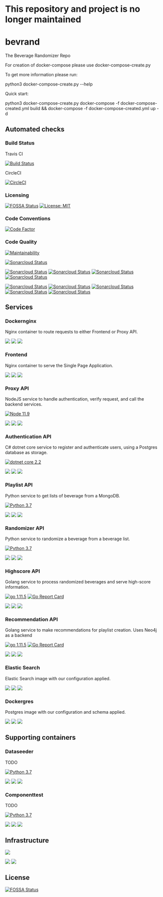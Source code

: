 # This repository and project is no longer maintained

# bevrand
The Beverage Randomizer Repo

For creation of docker-compose please use docker-compose-create.py

To get more information please run:

python3 docker-compose-create.py --help

Quick start:

python3 docker-compose-create.py
docker-compose -f docker-compose-created.yml build && docker-compose -f docker-compose-created.yml up -d 

## Automated checks
### Build Status
Travis CI

[![Build Status](https://img.shields.io/travis/bevrand/bevrand.svg?style=flat)](https://travis-ci.org/bevrand/bevrand)

CircleCI

[![CircleCI](https://img.shields.io/circleci/project/github/bevrand/bevrand.svg?style=flat)](https://circleci.com/gh/bevrand/bevrand)

### Licensing
[![FOSSA Status](https://app.fossa.io/api/projects/git%2Bgithub.com%2Fbevrand%2Fbevrand.svg?type=shield)](https://app.fossa.io/projects/git%2Bgithub.com%2Fbevrand%2Fbevrand?ref=badge_shield)
[![License: MIT](https://img.shields.io/badge/License-MIT-brightgreen.svg)](https://opensource.org/licenses/MIT)

### Code Conventions
[![Code Factor](https://www.codefactor.io/repository/github/bevrand/bevrand/badge?style=plastic)](https://www.codefactor.io/repository/github/bevrand/bevrand/badge?style=plastic)
<!-- [![Reviewed by Hound](https://img.shields.io/badge/Reviewed_by-Hound-8E64B0.svg)](https://houndci.com) -->

### Code Quality
[![Maintainability](https://api.codeclimate.com/v1/badges/adeebe7e99a8d049645c/maintainability)](https://codeclimate.com/github/bevrand/bevrand/maintainability)

[![Sonarcloud Status](https://sonarcloud.io/api/project_badges/measure?project=bevrand&metric=alert_status)](https://sonarcloud.io/dashboard?id=bevrand)

[![Sonarcloud Status](https://sonarcloud.io/api/project_badges/measure?project=bevrand&metric=bugs)](https://sonarcloud.io/dashboard?id=bevrand)
[![Sonarcloud Status](https://sonarcloud.io/api/project_badges/measure?project=bevrand&metric=code_smells)](https://sonarcloud.io/dashboard?id=bevrand)
[![Sonarcloud Status](https://sonarcloud.io/api/project_badges/measure?project=bevrand&metric=duplicated_lines_density)](https://sonarcloud.io/dashboard?id=bevrand)
[![Sonarcloud Status](https://sonarcloud.io/api/project_badges/measure?project=bevrand&metric=ncloc)](https://sonarcloud.io/dashboard?id=bevrand)

[![Sonarcloud Status](https://sonarcloud.io/api/project_badges/measure?project=bevrand&metric=sqale_rating)](https://sonarcloud.io/dashboard?id=bevrand)
[![Sonarcloud Status](https://sonarcloud.io/api/project_badges/measure?project=bevrand&metric=reliability_rating)](https://sonarcloud.io/dashboard?id=bevrand)
[![Sonarcloud Status](https://sonarcloud.io/api/project_badges/measure?project=bevrand&metric=security_rating)](https://sonarcloud.io/dashboard?id=bevrand)
[![Sonarcloud Status](https://sonarcloud.io/api/project_badges/measure?project=bevrand&metric=sqale_index)](https://sonarcloud.io/dashboard?id=bevrand)
[![Sonarcloud Status](https://sonarcloud.io/api/project_badges/measure?project=bevrand&metric=vulnerabilities)](https://sonarcloud.io/dashboard?id=bevrand)

## Services

### Dockernginx
Nginx container to route requests to either Frontend or Proxy API.

[![](https://img.shields.io/docker/pulls/bevrand/dockernginx.svg?style=flat)](https://hub.docker.com/r/bevrand/dockernginx "View details on docker hub")
[![](https://images.microbadger.com/badges/version/bevrand/dockernginx:production.svg)](https://microbadger.com/images/bevrand/dockernginx:production "View version details on microbadger.com")
[![](https://images.microbadger.com/badges/image/bevrand/dockernginx:production.svg)](https://microbadger.com/images/bevrand/dockernginx:production "View version details on microbadger.com")

### Frontend
Nginx container to serve the Single Page Application.

[![](https://img.shields.io/docker/pulls/bevrand/frontend.svg?style=flat)](https://hub.docker.com/r/bevrand/frontend "View details on docker hub")
[![](https://images.microbadger.com/badges/version/bevrand/frontend:production.svg)](https://microbadger.com/images/bevrand/frontend:production "View version details on microbadger.com")
[![](https://images.microbadger.com/badges/image/bevrand/frontend:production.svg)](https://microbadger.com/images/bevrand/frontend:production "View version details on microbadger.com")

### Proxy API
NodeJS service to handle authentication, verify request, and call the backend services.

[![Node 11.9](https://img.shields.io/badge/node-11.9-blue.svg)](https://nodejs.org/en/download/current/)

[![](https://img.shields.io/docker/pulls/bevrand/proxyapi.svg?style=flat)](https://hub.docker.com/r/bevrand/proxyapi "View details on docker hub")
[![](https://images.microbadger.com/badges/version/bevrand/proxyapi:production.svg)](https://microbadger.com/images/bevrand/proxyapi:production "View version details on microbadger.com")
[![](https://images.microbadger.com/badges/image/bevrand/proxyapi:production.svg)](https://microbadger.com/images/bevrand/proxyapi:production "View version details on microbadger.com")

### Authentication API
C# dotnet core service to register and authenticate users, using a Postgres database as storage.

[![dotnet core 2.2](https://img.shields.io/badge/dotnet_core-2.2-blue.svg)](https://dotnet.microsoft.com/download/dotnet-core/2.2)

[![](https://img.shields.io/docker/pulls/bevrand/authenticationapi.svg?style=flat)](https://hub.docker.com/r/bevrand/authenticationapi "View details on docker hub")
[![](https://images.microbadger.com/badges/version/bevrand/authenticationapi:production.svg)](https://microbadger.com/images/bevrand/authenticationapi:production "View version details on microbadger.com")
[![](https://images.microbadger.com/badges/image/bevrand/authenticationapi:production.svg)](https://microbadger.com/images/bevrand/authenticationapi:production "View version details on microbadger.com")

### Playlist API
Python service to get lists of beverage from a MongoDB.

[![Python 3.7](https://img.shields.io/badge/python-3.7-blue.svg)](https://www.python.org/downloads/release/python-360/)

[![](https://img.shields.io/docker/pulls/bevrand/playlistapi.svg?style=flat)](https://hub.docker.com/r/bevrand/playlistapi "View details on docker hub")
[![](https://images.microbadger.com/badges/version/bevrand/playlistapi:production.svg)](https://microbadger.com/images/bevrand/playlistapi:production "View version details on microbadger.com")
[![](https://images.microbadger.com/badges/image/bevrand/playlistapi:production.svg)](https://microbadger.com/images/bevrand/playlistapi:production "View version details on microbadger.com")

### Randomizer API
Python service to randomize a beverage from a beverage list.

[![Python 3.7](https://img.shields.io/badge/python-3.7-blue.svg)](https://www.python.org/downloads/release/python-360/)

[![](https://img.shields.io/docker/pulls/bevrand/randomizerapi.svg?style=flat)](https://hub.docker.com/r/bevrand/highscoreapi "View details on docker hub")
[![](https://images.microbadger.com/badges/version/bevrand/randomizerapi:production.svg)](https://microbadger.com/images/bevrand/randomizerapi:production "View version details on microbadger.com")
[![](https://images.microbadger.com/badges/image/bevrand/randomizerapi:production.svg)](https://microbadger.com/images/bevrand/randomizerapi:production "View version details on microbadger.com")

### Highscore API
Golang service to process randomized beverages and serve high-score information.

[![go 1.11.5](https://img.shields.io/badge/go-1.11.5-blue.svg)](https://golang.org/doc/go1.11)
[![Go Report Card](https://goreportcard.com/badge/github.com/bevrand/bevrand)](https://goreportcard.com/report/github.com/bevrand/bevrand)

[![](https://img.shields.io/docker/pulls/bevrand/highscoreapi.svg?style=flat)](https://hub.docker.com/r/bevrand/highscoreapi "View details on docker hub")
[![](https://images.microbadger.com/badges/version/bevrand/highscoreapi:production.svg)](https://microbadger.com/images/bevrand/highscoreapi:production "View version details on microbadger.com")
[![](https://images.microbadger.com/badges/image/bevrand/highscoreapi:production.svg)](https://microbadger.com/images/bevrand/highscoreapi:production "View version details on microbadger.com")

### Recommendation API
Golang service to make recommendations for playlist creation. Uses Neo4j as a backend

[![go 1.11.5](https://img.shields.io/badge/go-1.11.5-blue.svg)](https://golang.org/doc/go1.11)
[![Go Report Card](https://goreportcard.com/badge/github.com/bevrand/bevrand)](https://goreportcard.com/report/github.com/bevrand/bevrand)

[![](https://img.shields.io/docker/pulls/bevrand/recommendationapi.svg?style=flat)](https://hub.docker.com/r/bevrand/recommendationapi "View details on docker hub")
[![](https://images.microbadger.com/badges/version/bevrand/recommendationapi:production.svg)](https://microbadger.com/images/bevrand/recommendationapi:production "View version details on microbadger.com")
[![](https://images.microbadger.com/badges/image/bevrand/recommendationapi:production.svg)](https://microbadger.com/images/bevrand/recommendationapi:production "View version details on microbadger.com")

### Elastic Search
Elastic Search image with our configuration applied.

[![](https://img.shields.io/docker/pulls/bevrand/dockerels.svg?style=flat)](https://hub.docker.com/r/bevrand/dockerels "View details on docker hub")
[![](https://images.microbadger.com/badges/version/bevrand/dockerels:production.svg)](https://microbadger.com/images/bevrand/dockerels:production "View version details on microbadger.com")
[![](https://images.microbadger.com/badges/image/bevrand/dockerels:production.svg)](https://microbadger.com/images/bevrand/dockerels:production "View version details on microbadger.com")

### Dockergres
Postgres image with our configuration and schema applied.

[![](https://img.shields.io/docker/pulls/bevrand/dockergres.svg?style=flat)](https://hub.docker.com/r/bevrand/dockergres "View details on docker hub")
[![](https://images.microbadger.com/badges/version/bevrand/dockergres:production.svg)](https://microbadger.com/images/bevrand/dockergres:production "View version details on microbadger.com")
[![](https://images.microbadger.com/badges/image/bevrand/dockergres:production.svg)](https://microbadger.com/images/bevrand/dockergres:production "View version details on microbadger.com")

## Supporting containers

### Dataseeder
TODO

[![Python 3.7](https://img.shields.io/badge/python-3.7-blue.svg)](https://www.python.org/downloads/release/python-360/)

[![](https://img.shields.io/docker/pulls/bevrand/dataseeder.svg?style=flat)](https://hub.docker.com/r/bevrand/dataseeder "View details on docker hub")
[![](https://images.microbadger.com/badges/version/bevrand/dataseeder:production.svg)](https://microbadger.com/images/bevrand/dataseeder:production "View version details on microbadger.com")
[![](https://images.microbadger.com/badges/image/bevrand/dataseeder:production.svg)](https://microbadger.com/images/bevrand/dataseeder:production "View version details on microbadger.com")

### Componenttest
TODO

[![Python 3.7](https://img.shields.io/badge/python-3.7-blue.svg)](https://www.python.org/downloads/release/python-360/)

[![](https://img.shields.io/docker/pulls/bevrand/componenttests.svg?style=flat)](https://hub.docker.com/r/bevrand/componenttests "View details on docker hub")
[![](https://images.microbadger.com/badges/version/bevrand/componenttests:production.svg)](https://microbadger.com/images/bevrand/componenttests:production "View version details on microbadger.com")
[![](https://images.microbadger.com/badges/image/bevrand/componenttests:production.svg)](https://microbadger.com/images/bevrand/componenttests:production "View version details on microbadger.com")

## Infrastructure

[![](https://www.cloudflare.com/media/images/web-badges/cf-web-badges-f-4.png)](https://cloudflare.com "Cloudflare.com")

[![](https://img.shields.io/uptimerobot/status/m780479359-09cc629e32902510a1c838ed.svg?style=flat)](https://status.beveragerandomizer.com/ "Uptime Robot")
[![](https://img.shields.io/uptimerobot/ratio/m780479359-09cc629e32902510a1c838ed.svg?style=flat)](https://status.beveragerandomizer.com/ "Uptime Robot")

## License
[![FOSSA Status](https://app.fossa.io/api/projects/git%2Bgithub.com%2Fbevrand%2Fbevrand.svg?type=large)](https://app.fossa.io/projects/git%2Bgithub.com%2Fbevrand%2Fbevrand?ref=badge_large)
